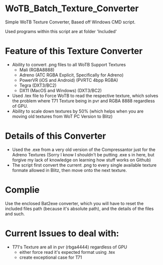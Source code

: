 # WoTB_Batch_Texture_Converter
Simple WoTB Texture Converter, Based off Windows CMD script.

Used programs within this script are at folder 'Included'

# Feature of this Texture Converter
- Ability to convert .png files to all WoTB Support Textures
	- Mali (RGBA8888)
	- Adreno (ATC RGBA Explicit, Specifically for Adreno)
	- PowerVR (iOS and Android) (PVRTC 4bpp RGBA)
	- Tegra (DXT3/BC2)
	- DX11 (MacOS and Windows) (DXT3/BC2)
- Used .tex file to Force WoTB to read the respective texture, which solves the problem where T71 Texture being in pvr and RGBA 8888 regardless of GPU.
- Ability to scale down textures by 50% (which helps when you are moving old textures from WoT PC Version to Blitz)

# Details of this Converter
- Used the .exe from a very old version of the Compressantor just for the Adreno Textures (Sorry I know I shouldn't be putting .exe s in here, but forgive my lack of knowledge on learning how stuff works on Github)
- The script first convert the current .png to every single available texture formate allowed in Blitz, then move onto the next texture.

# Complie
Use the enclosed Bat2exe converter, which you will have to reset the included files path (because it's absolute path), and the details of the files and such.

# Current Issues to deal with:
- T71's Texture are all in pvr (rbga4444) regardless of GPU
  - either force read it's expected format using .tex
  - create exceptional case for T71
